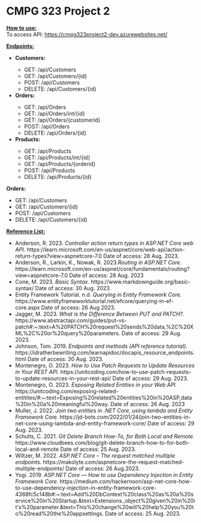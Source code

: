 # CMPG 323 Project 2

**<ins>How to use:</ins>**<br />
To access API: https://cmpg323project2-dev.azurewebsites.net/<br />

**<ins>Endpoints:</ins>**
<ul> 
  <li><strong>Customers:</strong></li>
    <ul>
      <li>GET: /api/Customers</li>
      <li>GET: /api/Customers/{id}</li>
      <li>POST: /api/Customers</li>
      <li>DELETE: /api/Customers/{id}</li>
    </ul>
  <li><strong>Orders:</strong></li>
    <ul>
      <li>GET: /api/Orders</li>
      <li>GET: /api/Orders/int/{id}</li>
      <li>GET: /api/Orders/{customerid}</li>
      <li>POST: /api/Orders</li>
      <li>DELETE: /api/Orders/{id}</li>
    </ul>
  <li><strong>Products:</strong></li>
    <ul>
      <li>GET: /api/Products</li>
      <li>GET: /api/Products/int/{id}</li>
      <li>GET: /api/Products/{orderid}</li>
      <li>POST: /api/Products</li>
      <li>DELETE: /api/Products/{id}</li>
    </ul>
</ul>

<strong>Orders:</strong>
<ul> 
  <li>GET: /api/Customers</li>
  <li>GET: /api/Customers/{id}</li>
  <li>POST: /api/Customers</li>
  <li>DELETE: /api/Customers/{id}</li>
</ul>

**<ins>Reference List:</ins>**<br />
<ul>
  <li>Anderson, R. 2023. <em>Controller action return types in ASP.NET Core web API.</em> https://learn.microsoft.com/en-us/aspnet/core/web-api/action-return-types?view=aspnetcore-7.0 Date of access: 28 Aug. 2023.</li>
  <li>Anderson, R., Larkin, K., Nowak, R. 2023.<em>Routing in ASP.NET Core.</em> https://learn.microsoft.com/en-us/aspnet/core/fundamentals/routing?view=aspnetcore-7.0 Date of access: 28 Aug. 2023</li>
  <li>Cone, M. 2023. <em>Basic Syntax.</em> https://www.markdownguide.org/basic-syntax/ Date of access: 30 Aug. 2023. </li>
  <li>Entity Framework Tutorial. n.d. <em>Querying in Entity Framework Core.</em> https://www.entityframeworktutorial.net/efcore/querying-in-ef-core.aspx Date of access: 26 Aug 2023.</li>
  <li>Jagger, M. 2023. <em>What is the Difference Between PUT and PATCH?.</em> https://www.abstractapi.com/guides/put-vs-patch#:~:text=A%20PATCH%20request%20sends%20data,%2C%20XML%2C%20or%20query%20parameters. Date of access: 29 Aug. 2023.</li>
  <li>Johnson, Tom. 2019. <em>Endpoints and methods (API reference tutorial).</em> https://idratherbewriting.com/learnapidoc/docapis_resource_endpoints.html Date of access: 30 Aug. 2023.</li>
  <li>Montenegro, O. 2023. <em>How to Use Patch Requests to Update Resources in Your REST API.</em> https://unitcoding.com/how-to-use-patch-requests-to-update-resources-in-your-rest-api/ Date of access: 29 Aug. 2023.</li>
  <li>Montenegro, O. 2023. <em>Exposing Related Entities in your Web API.</em> https://unitcoding.com/exposing-related-entitites/#:~:text=Exposing%20related%20entities%20in%20ASP,data%20in%20a%20meaningful%20way. Date of access: 26 Aug. 2023</li>
  <li>Muller, J. 2022. <em>Join two entities in .NET Core, using lambda and Entity Framework Core.</em> https://jd-bots.com/2022/01/24/join-two-entities-in-net-core-using-lambda-and-entity-framework-core/ Date of access: 29 Aug. 2023.</li>
   <li>Schults, C. 2021. <em> Git Delete Branch How-To, for Both Local and Remote.</em> https://www.cloudbees.com/blog/git-delete-branch-how-to-for-both-local-and-remote Date of access: 25 Aug. 2023.</li>
  <li>Wiltzer, M. 2022. <em> ASP.NET Core – The request matched multiple endpoints.</em> https://makolyte.com/aspnetcore-the-request-matched-multiple-endpoints/ Date of access: 26 Aug.2023.</li>
  <li>Yogi. 2019. <em> ASP.NET Core — How to use Dependency Injection in Entity Framework Core.</em> https://medium.com/hackernoon/asp-net-core-how-to-use-dependency-injection-in-entity-framework-core-4388fc5c148b#:~:text=Add%20DbContext%20class%20as%20a%20service%20in%20Startup.&text=Extensions.,object%20given%20in%20it's%20parameter.&text=This%20change%20will%20help%20you%20to%20read%20the%20appsettings. Date of access: 25 Aug. 2023.</li>
</ul>
